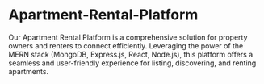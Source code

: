 # Apartment-Rental-Platform
Our Apartment Rental Platform is a comprehensive solution for property owners and renters to connect efficiently. Leveraging the power of the MERN stack (MongoDB, Express.js, React, Node.js), this platform offers a seamless and user-friendly experience for listing, discovering, and renting apartments.
